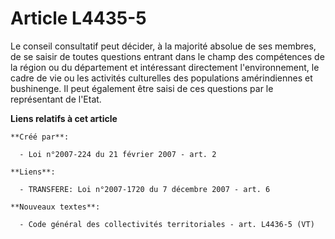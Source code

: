 # Article L4435-5

Le conseil consultatif peut décider, à la majorité absolue de ses membres, de se saisir de toutes questions entrant dans le
champ des compétences de la région ou du département et intéressant directement l'environnement, le cadre de vie ou les
activités culturelles des populations amérindiennes et bushinenge. Il peut également être saisi de ces questions par le
représentant de l'Etat.

**Liens relatifs à cet article**

	**Créé par**:

	  - Loi n°2007-224 du 21 février 2007 - art. 2

	**Liens**:

	  - TRANSFERE: Loi n°2007-1720 du 7 décembre 2007 - art. 6

	**Nouveaux textes**:

	  - Code général des collectivités territoriales - art. L4436-5 (VT)
